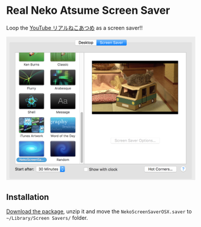 # Real Neko Atsume Screen Saver

Loop the [YouTube リアルねこあつめ](https://www.youtube.com/watch?v=Zi9cK-lI190) as a screen saver!!

![](https://raw.githubusercontent.com/siuying/NekoScreenSaver/master/neko.png)

## Installation

[Download the package](https://github.com/siuying/NekoScreenSaver/releases/download/1.0.0/NekoScreenSaverOSX.saver_1.0.0.zip), unzip it and move the ``NekoScreenSaverOSX.saver`` to ``~/Library/Screen Savers/`` folder.

